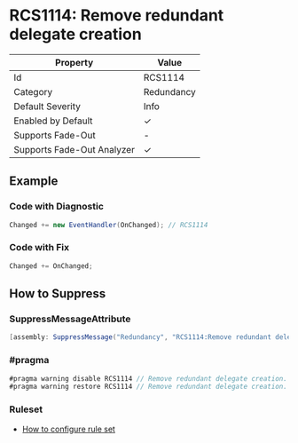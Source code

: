 # RCS1114: Remove redundant delegate creation

| Property                    | Value      |
| --------------------------- | ---------- |
| Id                          | RCS1114    |
| Category                    | Redundancy |
| Default Severity            | Info       |
| Enabled by Default          | &#x2713;   |
| Supports Fade\-Out          | -          |
| Supports Fade\-Out Analyzer | &#x2713;   |

## Example

### Code with Diagnostic

```csharp
Changed += new EventHandler(OnChanged); // RCS1114
```

### Code with Fix

```csharp
Changed += OnChanged;
```

## How to Suppress

### SuppressMessageAttribute

```csharp
[assembly: SuppressMessage("Redundancy", "RCS1114:Remove redundant delegate creation.", Justification = "<Pending>")]
```

### \#pragma

```csharp
#pragma warning disable RCS1114 // Remove redundant delegate creation.
#pragma warning restore RCS1114 // Remove redundant delegate creation.
```

### Ruleset

* [How to configure rule set](../HowToConfigureAnalyzers.md)
